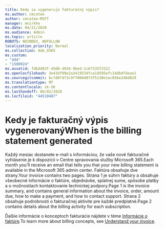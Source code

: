 ```yaml
---
title: Kedy sa vygeneruje fakturačný výpis?
ms.author: cmcatee
author: cmcatee-MSFT
manager: mnirkhe
ms.date: 04/21/2020
ms.audience: Admin
ms.topic: article
ROBOTS: NOINDEX, NOFOLLOW
localization_priority: Normal
ms.collection: Adm_O365
ms.custom:
- "494"
- "1500024"
ms.assetid: fdbd403f-49d0-4934-9bed-1c67335f2522
ms.openlocfilehash: 3e43df09e2a3419534fca1d595efc14dbdfdeae1
ms.sourcegitcommit: bc7d6f4f3c9f7060d073f5130e1ec856e248d020
ms.translationtype: MT
ms.contentlocale: sk-SK
ms.lasthandoff: 06/02/2020
ms.locfileid: "44510407"
---
```

# <a name="when-is-the-billing-statement-generated"></a><span data-ttu-id="09e73-102">Kedy je fakturačný výpis vygenerovaný</span><span class="sxs-lookup"><span data-stu-id="09e73-102">When is the billing statement generated</span></span>

<span data-ttu-id="09e73-103">Každý mesiac dostanete e-mail s informáciou, že vaše nové fakturačné vyhlásenie je k dispozícii v Centre spravovania služby Microsoft 365.</span><span class="sxs-lookup"><span data-stu-id="09e73-103">Each month you'll receive an email that tells you that your new billing statement is available in the Microsoft 365 admin center.</span></span> <span data-ttu-id="09e73-104">Faktúra obsahuje dve strany.</span><span class="sxs-lookup"><span data-stu-id="09e73-104">Your invoice contains two pages.</span></span> <span data-ttu-id="09e73-105">Strana 1 je súhrn faktúry a obsahuje všeobecné informácie o faktúre, objednávke, splatnej sume, spôsobe platby a o možnostiach kontaktovanie technickej podpory.</span><span class="sxs-lookup"><span data-stu-id="09e73-105">Page 1 is the invoice summary, and contains general information about the invoice, order, amount due, how to make a payment, and how to contact support.</span></span> <span data-ttu-id="09e73-106">Strana 2 obsahuje podrobnosti o fakturačnej aktivite pre každé predplatné.</span><span class="sxs-lookup"><span data-stu-id="09e73-106">Page 2 contains details about the billing activity for each subscription.</span></span>
  
<span data-ttu-id="09e73-107">Ďalšie informácie o konceptoch fakturácie nájdete v téme [Informácie o faktúre](https://docs.microsoft.com/microsoft-365/commerce/billing-and-payments/understand-your-invoice2).</span><span class="sxs-lookup"><span data-stu-id="09e73-107">To learn more about billing concepts, see [Understand your invoice](https://docs.microsoft.com/microsoft-365/commerce/billing-and-payments/understand-your-invoice2).</span></span>